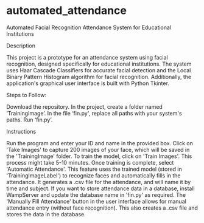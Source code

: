 # automated_attendance
 Automated Facial Recognition Attendance System for Educational Institutions


Description

This project is a prototype for an attendance system using facial recognition, designed specifically for educational institutions. The system uses Haar Cascade Classifiers for accurate facial detection and the Local Binary Pattern Histogram algorithm for facial recognition. Additionally, the application's graphical user interface is built with Python Tkinter.




Steps to Follow:

Download the repository.
In the project, create a folder named ‘TrainingImage’.
In the file ‘fin.py', replace all paths with your system's paths.
Run ‘fin.py’.




Instructions

Run the program and enter your ID and name in the provided box. Click on 'Take Images' to capture 200 images of your face, which will be saved in the 'TrainingImage' folder.
To train the model, click on 'Train Images'. This process might take 5-10 minutes.
Once training is complete, select 'Automatic Attendance'. This feature uses the trained model (stored in 'TrainingImageLabel') to recognize faces and automatically fills in the attendance. It generates a .csv file for the attendance, and will name it by time and subject.
If you want to store attendance data in a database, install WampServer and update the database name in 'fin.py' as required.
The 'Manually Fill Attendance' button in the user interface allows for manual attendance entry (without face recognition). This also creates a .csv file and stores the data in the database.
